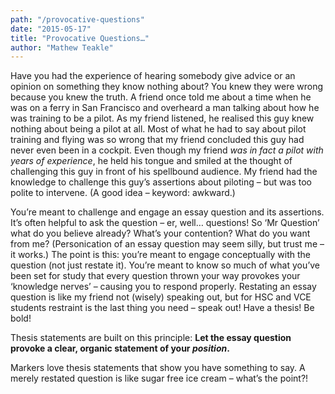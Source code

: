 ```yaml
---
path: "/provocative-questions"
date: "2015-05-17"
title: "Provocative Questions…"
author: "Mathew Teakle"
---
```


Have you had the experience of hearing somebody give advice or an opinion on something they know nothing about? You knew they were wrong because you knew the truth. A friend once told me about a time when he was on a ferry in San Francisco and overheard a man talking about how he was training to be a pilot. As my friend listened, he realised this guy knew nothing about being a pilot at all. Most of what he had to say about pilot training and flying was so wrong that my friend concluded this guy had never even been in a cockpit. Even though my friend *was in fact a pilot with years of experience*, he held his tongue and smiled at the thought of challenging this guy in front of his spellbound audience. My friend had the knowledge to challenge this guy’s assertions about piloting – but was too polite to intervene. (A good idea – keyword: awkward.)

You’re meant to challenge and engage an essay question and its assertions. It’s often helpful to ask the question – er, well… questions! So ‘Mr Question’ what do you believe already? What’s your contention? What do you want from me? (Personication of an essay question may seem silly, but trust me – it works.) The point is this: you’re meant to engage conceptually with the question (not just restate it). You’re meant to know so much of what you’ve been set for study that every question thrown your way provokes your ‘knowledge nerves’ – causing you to respond properly. Restating an essay question is like my friend not (wisely) speaking out, but for HSC and VCE students restraint is the last thing you need – speak out! Have a thesis! Be bold!

Thesis statements are built on this principle: **Let the essay question provoke a clear, organic statement of your *position*.**

Markers love thesis statements that show you have something to say. A merely restated question is like sugar free ice cream – what’s the point?!